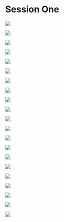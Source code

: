 # Session One

![](../.gitbook/assets/image%20%2867%29.png)

![](../.gitbook/assets/image%20%2836%29.png)

![](../.gitbook/assets/image%20%2826%29.png)

![](../.gitbook/assets/image%20%2850%29.png)

![](../.gitbook/assets/image%20%2822%29.png)

![](../.gitbook/assets/image%20%2823%29.png)

![](../.gitbook/assets/image%20%2886%29.png)

![](../.gitbook/assets/image%20%2821%29.png)

![](../.gitbook/assets/image%20%2875%29.png)

![](../.gitbook/assets/image%20%2820%29.png)

![](../.gitbook/assets/image%20%2816%29.png)

![](../.gitbook/assets/image%20%2882%29.png)

![](../.gitbook/assets/image%20%2848%29.png)

![](../.gitbook/assets/image%20%2883%29.png)

![](../.gitbook/assets/image%20%2835%29.png)

![](../.gitbook/assets/image%20%2884%29.png)

![](../.gitbook/assets/image%20%2817%29.png)

![](../.gitbook/assets/image%20%2840%29.png)

![](../.gitbook/assets/image%20%2847%29.png)

![](../.gitbook/assets/image%20%2889%29.png)

![](../.gitbook/assets/image%20%2868%29.png)

